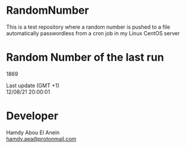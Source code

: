 # RandomNumber    
This is a test repository where a random number is pushed to a file automatically passwordless from a cron job in my Linux CentOS server    
# Random Number of the last run   
1869
      
Last update (GMT +1)    
12/08/21 20:00:01
# Developer    
Hamdy Abou El Anein   
hamdy.aea@protonmail.com
